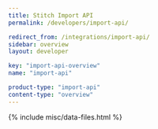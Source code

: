 ```yaml
---
title: Stitch Import API
permalink: /developers/import-api/

redirect_from: /integrations/import-api/
sidebar: overview
layout: developer

key: "import-api-overview"
name: "import-api"

product-type: "import-api"
content-type: "overview"
---
```

{% include misc/data-files.html %}